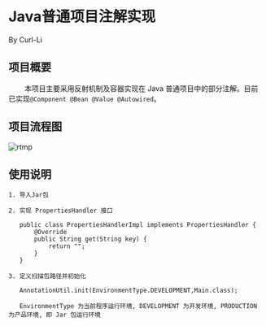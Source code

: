 # Java普通项目注解实现

By Curl-Li

## 项目概要

&nbsp;&nbsp;&nbsp;&nbsp;&nbsp;&nbsp;&nbsp;
本项目主要采用反射机制及容器实现在 Java 普通项目中的部分注解。目前已实现`@Component @Bean @Value @Autowired`。

## 项目流程图

![rtmp](https://hfaisccenter.com:8080/rtmp.png)

## 使用说明

    1. 导入Jar包
    
    2. 实现 PropertiesHandler 接口
    
       public class PropertiesHandlerImpl implements PropertiesHandler {
           @Override
           public String get(String key) {
               return "";
           }
       }

    3. 定义扫描包路径并初始化
    
       AnnotationUtil.init(EnvironmentType.DEVELOPMENT,Main.class);
       
       EnvironmentType 为当前程序运行环境, DEVELOPMENT 为开发环境, PRODUCTION 为产品环境, 即 Jar 包运行环境